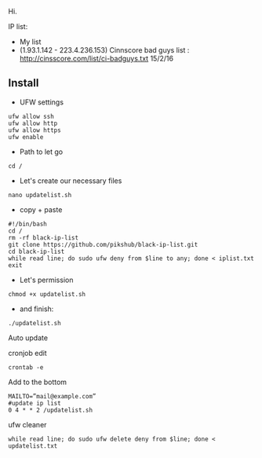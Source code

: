 Hi. 

IP list:

- My list
- (1.93.1.142 - 223.4.236.153) Cinnscore bad guys list : http://cinsscore.com/list/ci-badguys.txt 15/2/16

## Install

- UFW settings

```
ufw allow ssh
ufw allow http
ufw allow https
ufw enable
```

- Path to let go

`cd /`

- Let's create our necessary files

`nano updatelist.sh`

- copy + paste

```
#!/bin/bash
cd /
rm -rf black-ip-list
git clone https://github.com/pikshub/black-ip-list.git
cd black-ip-list
while read line; do sudo ufw deny from $line to any; done < iplist.txt
exit
```

- Let's permission

`chmod +x updatelist.sh`

- and finish:

`./updatelist.sh`

Auto update

cronjob edit

`crontab -e`

Add to the bottom

```
MAILTO=”mail@example.com”
#update ip list
0 4 * * 2 /updatelist.sh 
```

ufw cleaner

`while read line; do sudo ufw delete deny from $line; done < updatelist.txt`
